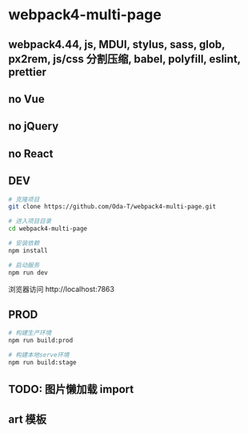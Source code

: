 # webpack4-multi-page

## webpack4.44, js, MDUI, stylus, sass, glob, px2rem, js/css 分割压缩, babel, polyfill, eslint, prettier

## no Vue

## no jQuery

## no React

## DEV

```bash
# 克隆项目
git clone https://github.com/Oda-T/webpack4-multi-page.git

# 进入项目目录
cd webpack4-multi-page

# 安装依赖
npm install

# 启动服务
npm run dev
```

浏览器访问 http://localhost:7863

## PROD

```bash
# 构建生产环境
npm run build:prod

# 构建本地serve环境
npm run build:stage
```

## TODO: 图片懒加载 import

## art 模板
